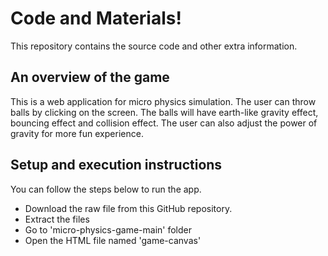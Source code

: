 ﻿# Code and Materials!

This repository contains the source code and other extra information.

## An overview of the game

This is a web application for micro physics simulation. The user can throw balls by clicking on the screen. The balls will have earth-like gravity effect, bouncing effect and collision effect. The user can also adjust the power of gravity for more fun experience.


## Setup and execution instructions

You can follow the steps below to run the app.

- Download the raw file from this GitHub repository.
- Extract the files
- Go to 'micro-physics-game-main' folder
- Open the HTML file named 'game-canvas'

